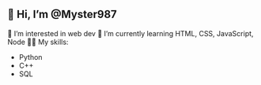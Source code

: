 ## 👋 Hi, I’m @Myster987
👀 I’m interested in web dev
🌱 I’m currently learning HTML, CSS, JavaScript, Node
🐱‍👤 My skills:
  - Python
  - C++
  - SQL 
